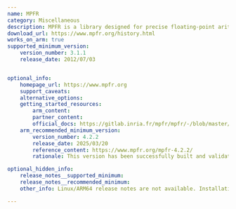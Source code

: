 ```yaml
---
name: MPFR
category: Miscellaneous
description: MPFR is a library designed for precise floating-point arithmetic, delivering accurate mathematical operations with support for arbitrary precision and a consistent interface for complex calculations.
download_url: https://www.mpfr.org/history.html
works_on_arm: true
supported_minimum_version:
    version_number: 3.1.1
    release_date: 2012/07/03


optional_info:
    homepage_url: https://www.mpfr.org
    support_caveats:
    alternative_options:
    getting_started_resources:
        arm_content: 
        partner_content: 
        official_docs: https://gitlab.inria.fr/mpfr/mpfr/-/blob/master/INSTALL?ref_type=heads
    arm_recommended_minimum_version:
        version_number: 4.2.2
        release_date: 2025/03/20
        reference_content: https://www.mpfr.org/mpfr-4.2.2/
        rationale: This version has been successfully built and validated on multiple Arm64 platforms, including Apple Darwin (clang 14.0.0), Linux (GCC 8.5.0 / 14.2.0, Clang 19.1.7 via Termux/Android, and tcc), as well as Linux-musl (GCC 14.2.0). This confirms stable Arm64 support across diverse toolchains and environments.

optional_hidden_info:
    release_notes__supported_minimum: 
    release_notes__recommended_minimum:
    other_info: Linux/ARM64 release notes are not available. Installation and testing are done via the tar archive [3.1.1](https://www.mpfr.org/mpfr-3.1.1/). 

---
```

